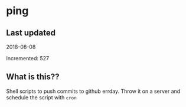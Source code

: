 # ping

## Last updated
2018-08-08

Incremented: 527

## What is this??
Shell scripts to push commits to github errday. Throw it on a server and schedule the script with `cron`
